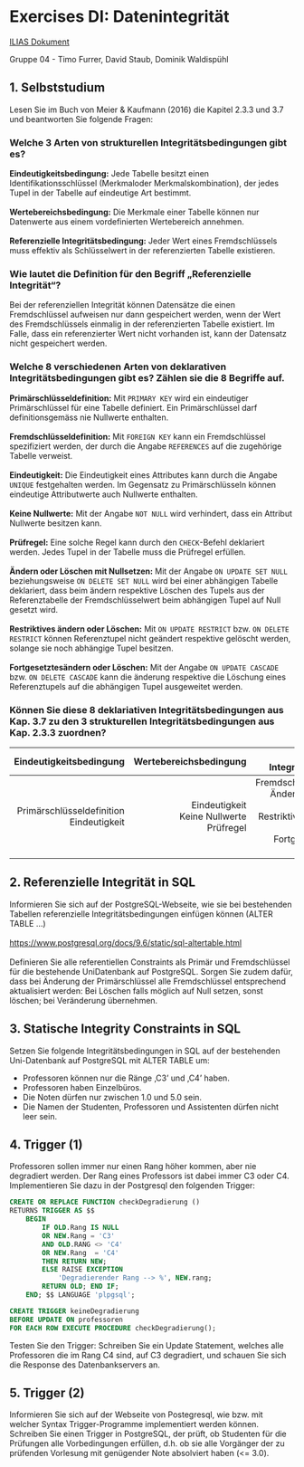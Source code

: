 # Exercises DI: Datenintegrität

[ILIAS Dokument](https://elearning.hslu.ch/ilias/goto.php?target=file_3682729_download)

Gruppe 04 - Timo Furrer, David Staub, Dominik Waldispühl

## 1. Selbststudium
Lesen Sie im Buch von Meier & Kaufmann (2016) die Kapitel 2.3.3 und 3.7 und beantworten Sie folgende Fragen:
### Welche 3 Arten von strukturellen Integritätsbedingungen gibt es?
**Eindeutigkeitsbedingung:** Jede Tabelle besitzt einen Identifikationsschlüssel (Merkmaloder Merkmalskombination), der jedes Tupel in der Tabelle auf eindeutige Art bestimmt.
<br><br>
**Wertebereichsbedingung:** Die Merkmale einer Tabelle können nur Datenwerte aus einem vordefinierten Wertebereich annehmen.
<br><br>
**Referenzielle Integritätsbedingung:** Jeder Wert eines Fremdschlüssels muss effektiv als Schlüsselwert in der referenzierten Tabelle existieren.

### Wie lautet die Definition für den Begriff „Referenzielle Integrität“?
Bei der referenziellen Integrität können Datensätze die einen Fremdschlüssel aufweisen nur dann gespeichert werden, wenn der Wert des Fremdschlüssels einmalig in der referenzierten Tabelle existiert. Im Falle, dass ein referenzierter Wert nicht vorhanden ist, kann der Datensatz nicht gespeichert werden.

### Welche 8 verschiedenen Arten von deklarativen Integritätsbedingungen gibt es? Zählen sie die 8 Begriffe auf.
**Primärschlüsseldefinition:** Mit `PRIMARY KEY` wird ein eindeutiger Primärschlüssel für eine Tabelle definiert. Ein Primärschlüssel darf definitionsgemäss nie Nullwerte enthalten.<br><br>
**Fremdschlüsseldefinition:** Mit `FOREIGN KEY` kann ein Fremdschlüssel spezifiziert werden, der durch die Angabe `REFERENCES` auf die zugehörige Tabelle verweist.<br><br>
**Eindeutigkeit:** Die Eindeutigkeit eines Attributes kann durch die Angabe `UNIQUE` festgehalten werden. Im Gegensatz zu Primärschlüsseln können eindeutige Attributwerte auch Nullwerte enthalten.<br><br>
**Keine Nullwerte:** Mit der Angabe `NOT NULL` wird verhindert, dass ein Attribut Nullwerte besitzen kann.<br><br>
**Prüfregel:** Eine solche Regel kann durch den `CHECK`-Befehl deklariert werden. Jedes Tupel in der Tabelle muss die Prüfregel erfüllen.<br><br>
**Ändern oder Löschen mit Nullsetzen:** Mit der Angabe `ON UPDATE SET NULL` beziehungsweise `ON DELETE SET NULL` wird bei einer abhängigen Tabelle deklariert, dass beim ändern respektive Löschen des Tupels aus der Referenztabelle der Fremdschlüsselwert beim abhängigen Tupel auf Null gesetzt wird.<br><br>
**Restriktives ändern oder Löschen:** Mit `ON UPDATE RESTRICT` bzw. `ON DELETE RESTRICT` können Referenztupel nicht geändert respektive gelöscht werden, solange sie noch abhängige Tupel besitzen.<br><br>
**Fortgesetztesändern oder Löschen:** Mit der Angabe `ON UPDATE CASCADE` bzw. `ON DELETE CASCADE` kann die änderung respektive die Löschung eines Referenztupels auf die abhängigen Tupel ausgeweitet werden.

### Können Sie diese 8 deklariativen Integritätsbedingungen aus Kap. 3.7 zu den 3 strukturellen Integritätsbedingungen aus Kap. 2.3.3 zuordnen?
| Eindeutigkeitsbedingung | Wertebereichsbedingung | Referenzielle Integritätsbedingung |
|------------------------:|-----------------------:|-----------------------------------:|
| Primärschlüsseldefinition<br>Eindeutigkeit | Eindeutigkeit<br>Keine Nullwerte<br>Prüfregel | Fremdschlüsseldefinition<br>Ändern oder Löschen mit Nullsetzen<br>Restriktives ändern oder Löschen<br>Fortgesetztesändern oder Löschen|

## 2. Referenzielle Integrität in SQL
Informieren Sie sich auf der PostgreSQL-Webseite, wie sie bei bestehenden Tabellen referenzielle Integritätsbedingungen einfügen können (ALTER TABLE ...)
<br><br>
https://www.postgresql.org/docs/9.6/static/sql-altertable.html
<br><br>
Definieren Sie alle referentiellen Constraints als Primär und Fremdschlüssel für die bestehende Uni­Datenbank auf PostgreSQL. Sorgen Sie zudem dafür, dass bei Änderung der Primärschlüssel alle Fremdschlüssel entsprechend aktualisiert werden: Bei Löschen falls möglich auf Null setzen, sonst löschen; bei Veränderung übernehmen.

## 3. Statische Integrity Constraints in SQL
Setzen Sie folgende Integritätsbedingungen in SQL auf der bestehenden Uni-Datenbank auf PostgreSQL mit ALTER TABLE um:

 * Professoren können nur die Ränge ‚C3’ und ‚C4’ haben.
 * Professoren haben Einzelbüros.
 * Die Noten dürfen nur zwischen 1.0 und 5.0 sein.
 * Die Namen der Studenten, Professoren und Assistenten dürfen nicht leer sein.

## 4. Trigger (1)
Professoren sollen immer nur einen Rang höher kommen, aber nie degradiert werden. Der Rang eines Professors ist dabei immer C3 oder C4. Implementieren Sie dazu in der Postgresql den folgenden Trigger:
```sql
CREATE OR REPLACE FUNCTION checkDegradierung () 
RETURNS TRIGGER AS $$ 
    BEGIN
        IF OLD.Rang IS NULL 
        OR NEW.Rang = 'C3' 
        AND OLD.RANG <> 'C4' 
        OR NEW.Rang  = 'C4' 
        THEN RETURN NEW;
        ELSE RAISE EXCEPTION 
            'Degradierender Rang --> %', NEW.rang;
        RETURN OLD; END IF;
    END; $$ LANGUAGE 'plpgsql';

CREATE TRIGGER keineDegradierung 
BEFORE UPDATE ON professoren
FOR EACH ROW EXECUTE PROCEDURE checkDegradierung();
```

Testen Sie den Trigger: Schreiben Sie ein Update Statement, welches alle Professoren die im Rang C4 sind, auf C3 degradiert, und schauen Sie sich die Response des Datenbankservers an.

## 5. Trigger (2)

Informieren Sie sich auf der Webseite von Postegresql, wie bzw. mit welcher Syntax Trigger­-Programme implementiert werden können.
<br>
Schreiben Sie einen Trigger in PostgreSQL, der prüft, ob Studenten für die Prüfungen alle Vorbedingungen erfüllen, d.h. ob sie alle Vorgänger der zu prüfenden Vorlesung mit genügender Note absolviert haben (<= 3.0).
